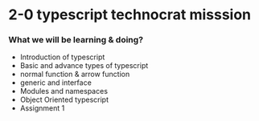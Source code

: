 # 2-0 typescript technocrat misssion

### What we will be learning & doing?

- Introduction of typescript
- Basic and advance types of typescript
- normal function & arrow function
- generic and interface
- Modules and namespaces
- Object Oriented typescript
- Assignment 1
